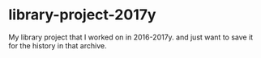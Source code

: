 # library-project-2017y
My library project that I worked on in 2016-2017y. and just want to save it for the history in that archive.
